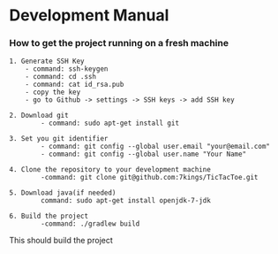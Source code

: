# Development Manual

### How to get the project running on a fresh machine


```
1. Generate SSH Key
    - command: ssh-keygen
    - command: cd .ssh
    - command: cat id_rsa.pub
    - copy the key
    - go to Github -> settings -> SSH keys -> add SSH key
```
```
2. Download git
        - command: sudo apt-get install git
```
```
3. Set you git identifier
        - command: git config --global user.email "your@email.com"
        - command: git config --global user.name "Your Name"
```
```
4. Clone the repository to your development machine
        -command: git clone git@github.com:7kings/TicTacToe.git
```
```
5. Download java(if needed)
        command: sudo apt-get install openjdk-7-jdk
```
```
6. Build the project
        -command: ./gradlew build
```

This should build the project
